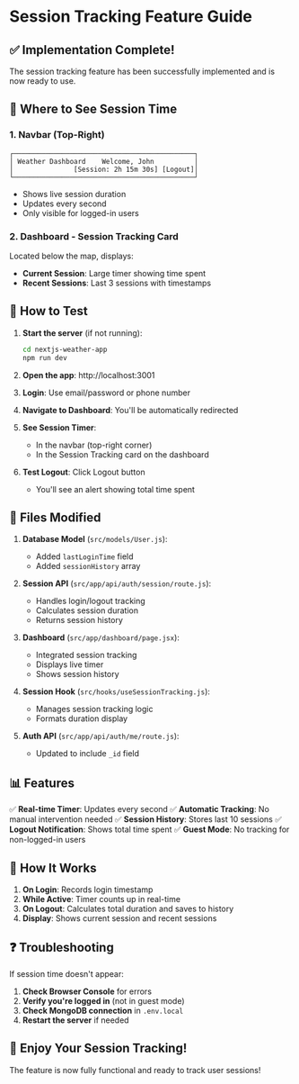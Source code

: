# Session Tracking Feature Guide

## ✅ Implementation Complete!

The session tracking feature has been successfully implemented and is now ready to use.

## 📍 Where to See Session Time

### 1. **Navbar (Top-Right)**
```
┌─────────────────────────────────────────────┐
│ Weather Dashboard    Welcome, John          │
│               [Session: 2h 15m 30s] [Logout]│
└─────────────────────────────────────────────┘
```
- Shows live session duration
- Updates every second
- Only visible for logged-in users

### 2. **Dashboard - Session Tracking Card**
Located below the map, displays:
- **Current Session**: Large timer showing time spent
- **Recent Sessions**: Last 3 sessions with timestamps

## 🚀 How to Test

1. **Start the server** (if not running):
   ```bash
   cd nextjs-weather-app
   npm run dev
   ```

2. **Open the app**: http://localhost:3001

3. **Login**: Use email/password or phone number

4. **Navigate to Dashboard**: You'll be automatically redirected

5. **See Session Timer**:
   - In the navbar (top-right corner)
   - In the Session Tracking card on the dashboard

6. **Test Logout**: Click Logout button
   - You'll see an alert showing total time spent

## 🔧 Files Modified

1. **Database Model** (`src/models/User.js`):
   - Added `lastLoginTime` field
   - Added `sessionHistory` array

2. **Session API** (`src/app/api/auth/session/route.js`):
   - Handles login/logout tracking
   - Calculates session duration
   - Returns session history

3. **Dashboard** (`src/app/dashboard/page.jsx`):
   - Integrated session tracking
   - Displays live timer
   - Shows session history

4. **Session Hook** (`src/hooks/useSessionTracking.js`):
   - Manages session tracking logic
   - Formats duration display

5. **Auth API** (`src/app/api/auth/me/route.js`):
   - Updated to include `_id` field

## 📊 Features

✅ **Real-time Timer**: Updates every second
✅ **Automatic Tracking**: No manual intervention needed
✅ **Session History**: Stores last 10 sessions
✅ **Logout Notification**: Shows total time spent
✅ **Guest Mode**: No tracking for non-logged-in users

## 🎯 How It Works

1. **On Login**: Records login timestamp
2. **While Active**: Timer counts up in real-time
3. **On Logout**: Calculates total duration and saves to history
4. **Display**: Shows current session and recent sessions

## ❓ Troubleshooting

If session time doesn't appear:

1. **Check Browser Console** for errors
2. **Verify you're logged in** (not in guest mode)
3. **Check MongoDB connection** in `.env.local`
4. **Restart the server** if needed

## 🎉 Enjoy Your Session Tracking!

The feature is now fully functional and ready to track user sessions!
